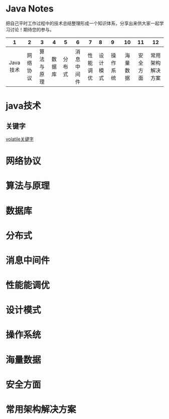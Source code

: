 # Java Notes

把自己平时工作过程中的技术总结整理形成一个知识体系，分享出来供大家一起学习讨论！期待您的参与。

| 1 | 2 | 3 | 4 | 5 | 6 | 7 | 8 | 9 | 10 | 11 | 12 |
| :---: | :---: | :---: | :---: | :---: | :---: | :---: | :--- | :--- | :---: | :---: | :---: |
| Java技术 | 网络协议 | 算法与原理 | 数据库 | 分布式 | 消息中间件 | 性能调优 | 设计模式 | 操作系统 | 海量数据 | 安全方面 | 常用架构解决方案 |

# java技术

## 关键字

[volatile关键字](http://www.docrepository.org "volatile关键字")

# 网络协议

# 算法与原理

# 数据库

# 分布式

# 消息中间件

# 性能能调优

# 设计模式

# 操作系统

# 海量数据

# 安全方面

# 常用架构解决方案



